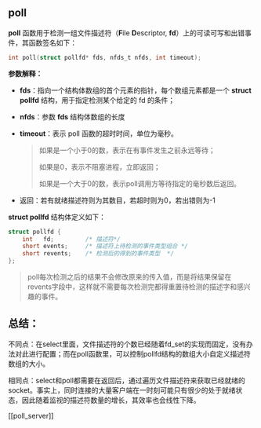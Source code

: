 
## poll


**poll** 函数用于检测一组文件描述符（**F**ile **D**escriptor, **fd**）上的可读可写和出错事件，其函数签名如下：

```c
int poll(struct pollfd* fds, nfds_t nfds, int timeout);
```

**参数解释：**

- **fds**：指向一个结构体数组的首个元素的指针，每个数组元素都是一个 **struct pollfd** 结构，用于指定检测某个给定的 fd 的条件；

- **nfds**：参数 **fds** 结构体数组的长度

- **timeout**：表示 poll 函数的超时时间，单位为毫秒。

  > 如果是一个小于0的数，表示在有事件发生之前永远等待；
  >
  > 如果是0，表示不阻塞进程，立即返回；
  >
  > 如果是一个大于0的数，表示poll调用方等待指定的毫秒数后返回。

- 返回：若有就绪描述符则为其数目，若超时则为0，若出错则为-1



**struct pollfd** 结构体定义如下：

```c
struct pollfd {
    int   fd;         /* 描述符*/
    short events;     /* 描述符上待检测的事件类型组合 */
    short revents;    /* 检测后的得到的事件类型  */
};
```

> poll每次检测之后的结果不会修改原来的传入值，而是将结果保留在revents字段中，这样就不需要每次检测完都得重置待检测的描述字和感兴趣的事件。



## 总结：

不同点：在select里面，文件描述符的个数已经随着fd_set的实现而固定，没有办法对此进行配置；而在poll函数里，可以控制pollfd结构的数组大小自定义描述符数组的大小。

相同点：select和poll都需要在返回后，通过遍历文件描述符来获取已经就绪的socket。事实上，同时连接的大量客户端在一时刻可能只有很少的处于就绪状态，因此随着监视的描述符数量的增长，其效率也会线性下降。

[[poll_server]]
